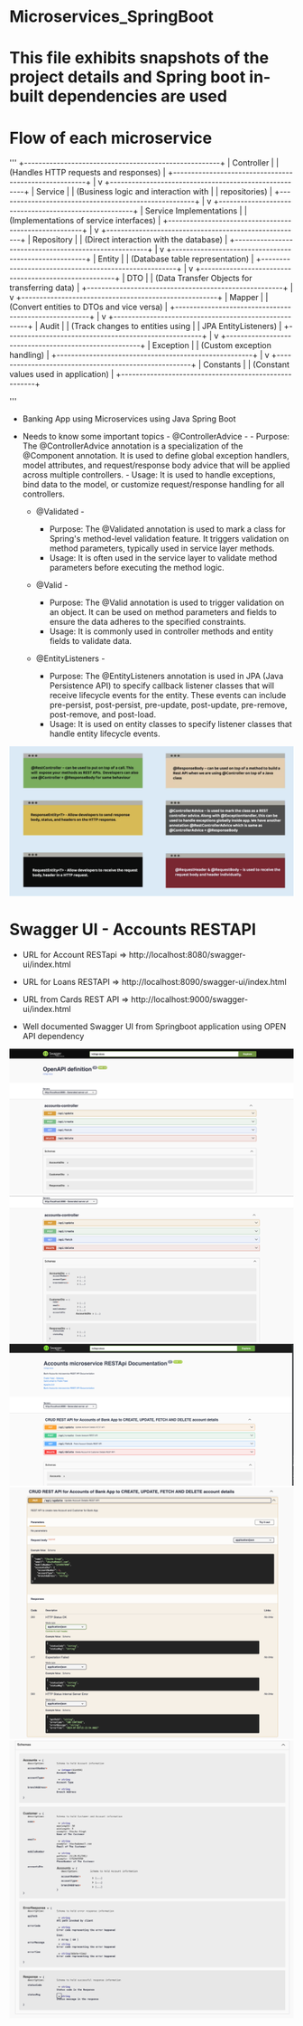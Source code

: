 # Microservices_SpringBoot

# This file exhibits snapshots of the project details and Spring boot in-built dependencies are used

# Flow of each microservice 
'''
+------------------------------------------------------+
|                      Controller                      |
|       (Handles HTTP requests and responses)          |
+------------------------------------------------------+
|
v
+------------------------------------------------------+
|                      Service                         |
|        (Business logic and interaction with          |
|           repositories)                              |
+------------------------------------------------------+
|
v
+------------------------------------------------------+
|                Service Implementations               |
|         (Implementations of service interfaces)      |
+------------------------------------------------------+
|
v
+------------------------------------------------------+
|                     Repository                       |
|       (Direct interaction with the database)         |
+------------------------------------------------------+
|
v
+------------------------------------------------------+
|                       Entity                         |
|          (Database table representation)             |
+------------------------------------------------------+
|
v
+------------------------------------------------------+
|                       DTO                            |
|    (Data Transfer Objects for transferring data)     |
+------------------------------------------------------+
|
v
+------------------------------------------------------+
|                      Mapper                          |
|      (Convert entities to DTOs and vice versa)       |
+------------------------------------------------------+
|
v
+------------------------------------------------------+
|                      Audit                           |
|        (Track changes to entities using              |
|           JPA EntityListeners)                       |
+------------------------------------------------------+
|
v
+------------------------------------------------------+
|                    Exception                         |
|          (Custom exception handling)                 |
+------------------------------------------------------+
|
v
+------------------------------------------------------+
|                    Constants                         |
|          (Constant values used in application)       |
+------------------------------------------------------+

'''

* Banking App using Microservices using Java Spring Boot

* Needs to know some important topics
      - @ControllerAdvice -
        - Purpose: The @ControllerAdvice annotation is a specialization of the @Component annotation. It is used to define global exception handlers, model attributes, 
                    and request/response body advice that will be applied across multiple controllers.
        - Usage: It is used to handle exceptions, bind data to the model, or customize request/response handling for all controllers.
    - @Validated - 
        -   Purpose: The @Validated annotation is used to mark a class for Spring's method-level validation feature. It triggers validation on method parameters, typically used in service layer methods.
        -   Usage: It is often used in the service layer to validate method parameters before executing the method logic.
    - @Valid - 
        - Purpose: The @Valid annotation is used to trigger validation on an object. It can be used on method parameters and fields to ensure the data adheres to the specified constraints.
        - Usage: It is commonly used in controller methods and entity fields to validate data.
    
    - @EntityListeners -
      - Purpose: The @EntityListeners annotation is used in JPA (Java Persistence API) to specify callback listener classes that will receive lifecycle events for the entity. 
                    These events can include pre-persist, post-persist, pre-update, post-update, pre-remove, post-remove, and post-load.
      - Usage: It is used on entity classes to specify listener classes that handle entity lifecycle events.
     
 <img src="ss6.png" alt="image"/>     
  
# Swagger UI - Accounts RESTAPI
*  URL for Account RESTapi => http://localhost:8080/swagger-ui/index.html
*  URL for Loans RESTAPI => http://localhost:8090/swagger-ui/index.html
*  URL from Cards REST API => http://localhost:9000/swagger-ui/index.html

*  Well documented Swagger UI from Springboot application using OPEN API dependency

<img src="sw1.png" alt="image"/>
<img src="sw2.png" alt="image"/>
<img src="sw3.png" alt="image"/>
<img src="sw4.png" alt="image"/>
<img src="sw5.png" alt="image"/>

